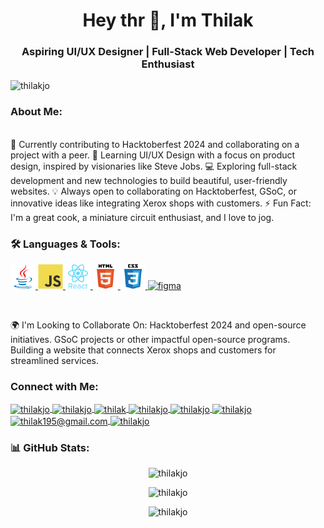 <h1 align="center">Hey thr 👋, I'm Thilak</h1> <h3 align="center">Aspiring UI/UX Designer | Full-Stack Web Developer | Tech Enthusiast</h3> <p align="left"> <img src="https://komarev.com/ghpvc/?username=thilakjo&label=Profile%20views&color=0e75b6&style=flat" alt="thilakjo" /> </p>


 <h3 allign= "center">About Me:</h3><br>
🔭 Currently contributing to Hacktoberfest 2024 and collaborating on a project with a peer.
🌱 Learning UI/UX Design with a focus on product design, inspired by visionaries like Steve Jobs.
💻 Exploring full-stack development and new technologies to build beautiful, user-friendly websites.
💡 Always open to collaborating on Hacktoberfest, GSoC, or innovative ideas like integrating Xerox shops with customers.
⚡ Fun Fact: I'm a great cook, a miniature circuit enthusiast, and I love to jog.<br>



<h3 allign= "center">🛠️ Languages & Tools:</h3>
<p align="left"> <a href="https://www.java.com" target="_blank" rel="noreferrer"> <img src="https://raw.githubusercontent.com/devicons/devicon/master/icons/java/java-original.svg" alt="java" width="40" height="40"/> </a> <a href="https://developer.mozilla.org/en-US/docs/Web/JavaScript" target="_blank" rel="noreferrer"> <img src="https://raw.githubusercontent.com/devicons/devicon/master/icons/javascript/javascript-original.svg" alt="javascript" width="40" height="40"/> </a> <a href="https://reactjs.org/" target="_blank" rel="noreferrer"> <img src="https://raw.githubusercontent.com/devicons/devicon/master/icons/react/react-original-wordmark.svg" alt="react" width="40" height="40"/> </a> <a href="https://www.w3.org/html/" target="_blank" rel="noreferrer"> <img src="https://raw.githubusercontent.com/devicons/devicon/master/icons/html5/html5-original-wordmark.svg" alt="html5" width="40" height="40"/> </a> <a href="https://www.w3schools.com/css/" target="_blank" rel="noreferrer"> <img src="https://raw.githubusercontent.com/devicons/devicon/master/icons/css3/css3-original-wordmark.svg" alt="css3" width="40" height="40"/> </a> <a href="https://figma.com/" target="_blank" rel="noreferrer"> <img src="https://www.vectorlogo.zone/logos/figma/figma-icon.svg" alt="figma" width="40" height="40"/> </a> </p><br>



🌍 I'm Looking to Collaborate On:
Hacktoberfest 2024 and open-source initiatives.
GSoC projects or other impactful open-source programs.
Building a website that connects Xerox shops and customers for streamlined services.<br>


 <h3 align="left">Connect with Me:</h3> 
 <p align="left"> 
 <a href="https://twitter.com/thilakjo" target="blank"> <img align="center" src="https://raw.githubusercontent.com/rahuldkjain/github-profile-readme-generator/master/src/images/icons/Social/twitter.svg" alt="thilakjo" height="30" width="40" /> </a> 
 <a href="https://www.linkedin.com/in/thilakjo/" target="blank"> <img align="center" src="https://raw.githubusercontent.com/rahuldkjain/github-profile-readme-generator/master/src/images/icons/Social/linked-in-alt.svg" alt="thilakjo" height="30" width="40" /> </a> 
 <a href="https://stackoverflow.com/users/20220388/thilak" target="blank"> <img align="center" src="https://raw.githubusercontent.com/rahuldkjain/github-profile-readme-generator/master/src/images/icons/Social/stack-overflow.svg" alt="thilak" height="30" width="40" /> </a> 
 <a href="https://instagram.com/thilakjo" target="blank"> <img align="center" src="https://raw.githubusercontent.com/rahuldkjain/github-profile-readme-generator/master/src/images/icons/Social/instagram.svg" alt="thilakjo" height="30" width="40" /> </a> 
 <a href="https://auth.geeksforgeeks.org/user/thilakjo/" target="blank"> <img align="center" src="https://raw.githubusercontent.com/rahuldkjain/github-profile-readme-generator/master/src/images/icons/Social/geeks-for-geeks.svg" alt="thilakjo" height="30" width="40" /> </a> 
 <a href="https://discordapp.com/users/thilakjo" target="blank"> <img align="center" src="https://raw.githubusercontent.com/rahuldkjain/github-profile-readme-generator/master/src/images/icons/Social/discord.svg" alt="thilakjo" height="30" width="40" /> </a> 
 <a href="mailto:thilak195@gmail.com" target="blank"> <img align="center" src="https://upload.wikimedia.org/wikipedia/commons/a/ab/Gmail_Icon.svg" alt="thilak195@gmail.com" height="30" width="40" /> </a> 
 <a href="https://github.com/thilakjo" target="blank"> <img align="center" src="https://raw.githubusercontent.com/rahuldkjain/github-profile-readme-generator/master/src/images/icons/Social/github.svg" alt="thilakjo" height="30" width="40" /> </a> 
 </p>

 
<h3 allign= "center">📊 GitHub Stats:</h3>
<p align="center"> <img src="https://github-readme-stats.vercel.app/api/top-langs?username=thilakjo&show_icons=true&locale=en&layout=compact" alt="thilakjo" /> </p> <p align="center"> <img src="https://github-readme-stats.vercel.app/api?username=thilakjo&show_icons=true&locale=en" alt="thilakjo" /> </p> <p align="center"> <img src="https://github-readme-streak-stats.herokuapp.com/?user=thilakjo&" alt="thilakjo" /> </p>

